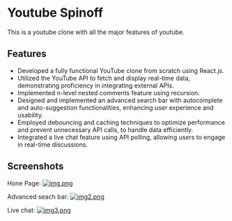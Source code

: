 
# Youtube Spinoff

This is a youtube clone with all the major features of youtube.




## Features

- Developed a fully functional YouTube clone from scratch using React.js.
- Utilized the YouTube API to fetch and display real-time data, demonstrating proficiency in integrating external APIs.
- Implemented n-level nested comments feature using recursion.
- Designed and implemented an advanced search bar with autocomplete and auto-suggestion functionalities, enhancing user experience and usability.
- Employed debouncing and caching techniques to optimize performance and prevent unnecessary API calls, to handle data efficiently.
- Integrated a live chat feature using API polling, allowing users to engage in real-time discussions.


## Screenshots


Hone Page: 
[![img.png](https://i.postimg.cc/ZKTFGZbg/Screenshot-2024-04-20-at-12-26-22-AM.png)](https://postimg.cc/Z0MdNGyF)

Advanced seach bar:
[![img2.png](https://i.postimg.cc/Njn62H6q/Screenshot-2024-04-20-at-12-28-25-AM.png)](https://postimg.cc/mPQz0hp8)

Live chat:
[![img3.png](https://i.postimg.cc/jjJzHScW/Screenshot-2024-04-20-at-12-28-44-AM.png)](https://postimg.cc/nspjZZ6Z)

